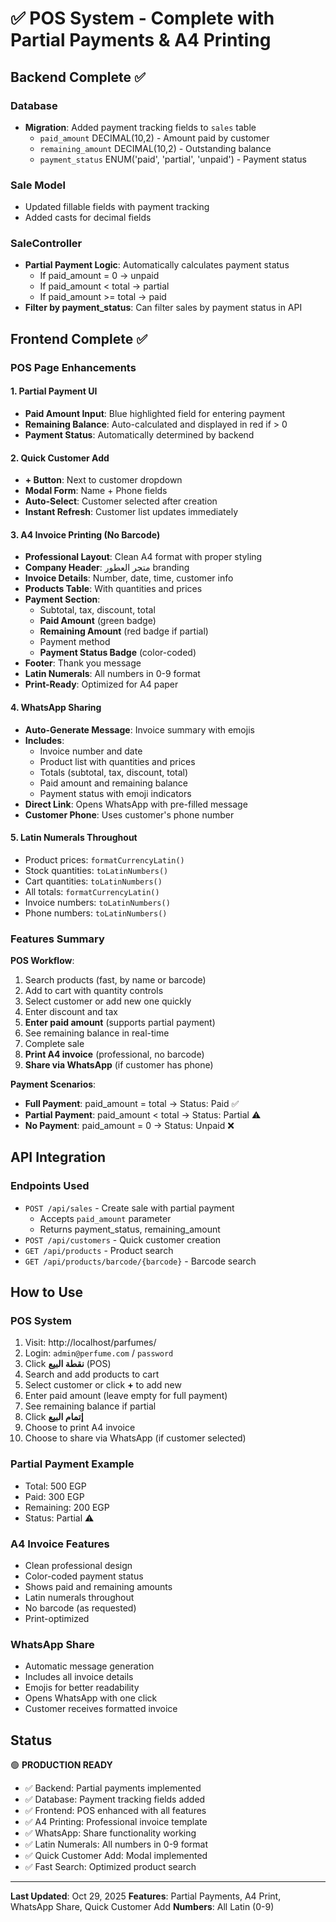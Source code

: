 # ✅ POS System - Complete with Partial Payments & A4 Printing

## Backend Complete ✅

### Database
- **Migration**: Added payment tracking fields to `sales` table
  - `paid_amount` DECIMAL(10,2) - Amount paid by customer
  - `remaining_amount` DECIMAL(10,2) - Outstanding balance
  - `payment_status` ENUM('paid', 'partial', 'unpaid') - Payment status

### Sale Model
- Updated fillable fields with payment tracking
- Added casts for decimal fields

### SaleController
- **Partial Payment Logic**: Automatically calculates payment status
  - If paid_amount = 0 → unpaid
  - If paid_amount < total → partial
  - If paid_amount >= total → paid
- **Filter by payment_status**: Can filter sales by payment status in API

## Frontend Complete ✅

### POS Page Enhancements

#### 1. Partial Payment UI
- **Paid Amount Input**: Blue highlighted field for entering payment
- **Remaining Balance**: Auto-calculated and displayed in red if > 0
- **Payment Status**: Automatically determined by backend

#### 2. Quick Customer Add
- **+ Button**: Next to customer dropdown
- **Modal Form**: Name + Phone fields
- **Auto-Select**: Customer selected after creation
- **Instant Refresh**: Customer list updates immediately

#### 3. A4 Invoice Printing (No Barcode)
- **Professional Layout**: Clean A4 format with proper styling
- **Company Header**: متجر العطور branding
- **Invoice Details**: Number, date, time, customer info
- **Products Table**: With quantities and prices
- **Payment Section**:
  - Subtotal, tax, discount, total
  - **Paid Amount** (green badge)
  - **Remaining Amount** (red badge if partial)
  - Payment method
  - **Payment Status Badge** (color-coded)
- **Footer**: Thank you message
- **Latin Numerals**: All numbers in 0-9 format
- **Print-Ready**: Optimized for A4 paper

#### 4. WhatsApp Sharing
- **Auto-Generate Message**: Invoice summary with emojis
- **Includes**:
  - Invoice number and date
  - Product list with quantities and prices
  - Totals (subtotal, tax, discount, total)
  - Paid amount and remaining balance
  - Payment status with emoji indicators
- **Direct Link**: Opens WhatsApp with pre-filled message
- **Customer Phone**: Uses customer's phone number

#### 5. Latin Numerals Throughout
- Product prices: `formatCurrencyLatin()`
- Stock quantities: `toLatinNumbers()`
- Cart quantities: `toLatinNumbers()`
- All totals: `formatCurrencyLatin()`
- Invoice numbers: `toLatinNumbers()`
- Phone numbers: `toLatinNumbers()`

### Features Summary

**POS Workflow**:
1. Search products (fast, by name or barcode)
2. Add to cart with quantity controls
3. Select customer or add new one quickly
4. Enter discount and tax
5. **Enter paid amount** (supports partial payment)
6. See remaining balance in real-time
7. Complete sale
8. **Print A4 invoice** (professional, no barcode)
9. **Share via WhatsApp** (if customer has phone)

**Payment Scenarios**:
- **Full Payment**: paid_amount = total → Status: Paid ✅
- **Partial Payment**: paid_amount < total → Status: Partial ⚠️
- **No Payment**: paid_amount = 0 → Status: Unpaid ❌

## API Integration

### Endpoints Used
- `POST /api/sales` - Create sale with partial payment
  - Accepts `paid_amount` parameter
  - Returns payment_status, remaining_amount
- `POST /api/customers` - Quick customer creation
- `GET /api/products` - Product search
- `GET /api/products/barcode/{barcode}` - Barcode search

## How to Use

### POS System
1. Visit: http://localhost/parfumes/
2. Login: `admin@perfume.com` / `password`
3. Click **نقطة البيع** (POS)
4. Search and add products to cart
5. Select customer or click **+** to add new
6. Enter paid amount (leave empty for full payment)
7. See remaining balance if partial
8. Click **إتمام البيع**
9. Choose to print A4 invoice
10. Choose to share via WhatsApp (if customer selected)

### Partial Payment Example
- Total: 500 EGP
- Paid: 300 EGP
- Remaining: 200 EGP
- Status: Partial ⚠️

### A4 Invoice Features
- Clean professional design
- Color-coded payment status
- Shows paid and remaining amounts
- Latin numerals throughout
- No barcode (as requested)
- Print-optimized

### WhatsApp Share
- Automatic message generation
- Includes all invoice details
- Emojis for better readability
- Opens WhatsApp with one click
- Customer receives formatted invoice

## Status
🟢 **PRODUCTION READY**
- ✅ Backend: Partial payments implemented
- ✅ Database: Payment tracking fields added
- ✅ Frontend: POS enhanced with all features
- ✅ A4 Printing: Professional invoice template
- ✅ WhatsApp: Share functionality working
- ✅ Latin Numerals: All numbers in 0-9 format
- ✅ Quick Customer Add: Modal implemented
- ✅ Fast Search: Optimized product search

---
**Last Updated**: Oct 29, 2025
**Features**: Partial Payments, A4 Print, WhatsApp Share, Quick Customer Add
**Numbers**: All Latin (0-9)
